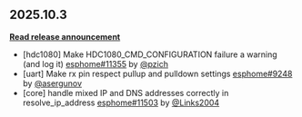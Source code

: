 ## 2025.10.3

[**Read release announcement**](https://beta.esphome.io/changelog/2025.10.0)

- [hdc1080] Make HDC1080_CMD_CONFIGURATION failure a warning (and log it) [esphome#11355](https://github.com/esphome/esphome/pull/11355) by [@pzich](https://github.com/pzich)
- [uart] Make rx pin respect pullup and pulldown settings [esphome#9248](https://github.com/esphome/esphome/pull/9248) by [@asergunov](https://github.com/asergunov)
- [core] handle mixed IP and DNS addresses correctly in resolve_ip_address [esphome#11503](https://github.com/esphome/esphome/pull/11503) by [@Links2004](https://github.com/Links2004)

